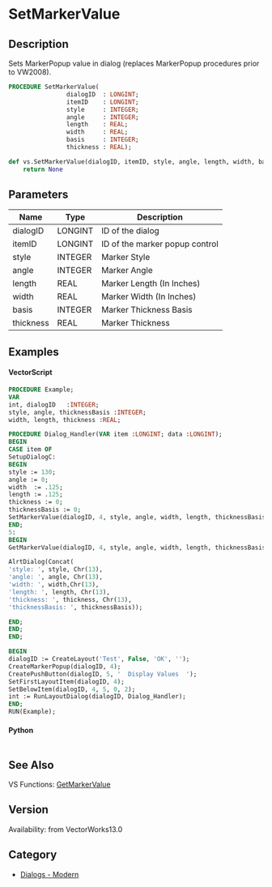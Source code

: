 # SetMarkerValue

## Description
Sets MarkerPopup value in dialog (replaces MarkerPopup procedures prior to VW2008).

```pascal
PROCEDURE SetMarkerValue(
				dialogID  : LONGINT;
				itemID    : LONGINT;
				style     : INTEGER;
				angle     : INTEGER;
				length    : REAL;
				width     : REAL;
				basis     : INTEGER;
				thickness : REAL);
```

```python
def vs.SetMarkerValue(dialogID, itemID, style, angle, length, width, basis, thickness):
    return None
```

## Parameters
|Name|Type|Description|
|---|---|---|
|dialogID|LONGINT|ID of the dialog|
|itemID|LONGINT|ID of the marker popup control|
|style|INTEGER|Marker Style|
|angle|INTEGER|Marker Angle|
|length|REAL|Marker Length (In Inches)|
|width|REAL|Marker Width (In Inches)|
|basis|INTEGER|Marker Thickness Basis|
|thickness|REAL|Marker Thickness|

## Examples
#### VectorScript ####
```pascal
PROCEDURE Example;
VAR
int, dialogID   :INTEGER;
style, angle, thicknessBasis :INTEGER;
width, length, thickness :REAL;

PROCEDURE Dialog_Handler(VAR item :LONGINT; data :LONGINT);
BEGIN
CASE item OF
SetupDialogC:
BEGIN
style := 130;
angle := 0;
width  := .125;
length := .125;
thickness := 0;
thicknessBasis := 0;
SetMarkerValue(dialogID, 4, style, angle, width, length, thicknessBasis, thickness);
END;
5: 
BEGIN
GetMarkerValue(dialogID, 4, style, angle, width, length, thicknessBasis, thickness);

AlrtDialog(Concat(
'style: ', style, Chr(13), 
'angle: ', angle, Chr(13), 
'width: ', width,Chr(13),
'length: ', length, Chr(13),
'thickness: ', thickness, Chr(13),
'thicknessBasis: ', thicknessBasis));

END;
END;
END;

BEGIN
dialogID := CreateLayout('Test', False, 'OK', '');
CreateMarkerPopup(dialogID, 4);
CreatePushButton(dialogID, 5, '  Display Values  ');
SetFirstLayoutItem(dialogID, 4);
SetBelowItem(dialogID, 4, 5, 0, 2);
int := RunLayoutDialog(dialogID, Dialog_Handler);
END;
RUN(Example);
```
#### Python ####
```python

```

## See Also
VS Functions:
[GetMarkerValue](GetMarkerValue.md)

## Version
Availability: from VectorWorks13.0

## Category
* [Dialogs - Modern](../Categories/Dialogs%20-%20Modern.md)
